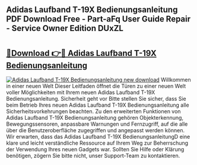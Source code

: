 ## Adidas Laufband T-19X Bedienungsanleitung PDF Download Free - Part-aFq User Guide Repair - Service Owner Edition DUxZL

# <h2><a href="http://df3hts4.blite.top/?on=Adidas+Laufband+T-19X+Bedienungsanleitung">🔗Download 👉🔴 Adidas Laufband T-19X Bedienungsanleitung</a></h2>

[![Adidas Laufband T-19X Bedienungsanleitung new download](https://i.imgur.com/lujVjoI.png)](http://df3hts4.blite.top/?on=Adidas+Laufband+T-19X+Bedienungsanleitung)
Willkommen in einer neuen Welt Dieser Leitfaden öffnet die Türen zu einer neuen Welt voller Möglichkeiten mit Ihrem neuen Adidas Laufband T-19X Bedienungsanleitung. Sicherheit geht vor Bitte stellen Sie sicher, dass Sie beim Betrieb Ihres neuen Adidas Laufband T-19X Bedienungsanleitung alle Sicherheitsvorkehrungen beachten. Zu den erweiterten Funktionen von Adidas Laufband T-19X Bedienungsanleitung gehören Objekterkennung, Bewegungssensoren, anpassbare Warnungen und Fernzugriff, auf die alle über die Benutzeroberfläche zugegriffen und angepasst werden können. Wir erwarten, dass das Adidas Laufband T-19X BedienungsanleitungD eine klare und leicht verständliche Ressource auf Ihrem Weg zur Beherrschung der Verwendung Ihres neuen Gadgets war. Sollten Sie Hilfe oder Klärung benötigen, zögern Sie bitte nicht, unser Support-Team zu kontaktieren.
